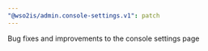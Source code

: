 ```yaml
---
"@wso2is/admin.console-settings.v1": patch
---
```


Bug fixes and improvements to the console settings page
